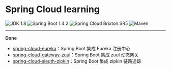 Spring Cloud learning
=========================

![JDK 1.8](https://img.shields.io/badge/JDK-1.8-brightgreen.svg)
![Spring Boot 1.4.2](https://img.shields.io/badge/Spring%20Boot-1.4-brightgreen.svg)
![Spring Cloud Brixton.SR5](https://img.shields.io/badge/Spring%20Cloud-Brixton.SR5-brightgreen.svg)
![Maven](https://img.shields.io/badge/Maven-3.5.4-yellowgreen.svg)

---

**Done**

- [spring-cloud-eureka](https://github.com/NaraLuwan/spring-cloud-learning/tree/master/spring-cloud-eureka-server)：Spring Boot 集成 Eureka 注册中心
- [spring-cloud-gateway-zuul](https://github.com/NaraLuwan/spring-cloud-learning/tree/master/spring-cloud-gateway-zuul)：Spring Boot 集成 zuul 动态网关
- [spring-cloud-sleuth-zipkin](https://github.com/NaraLuwan/spring-cloud-learning/tree/master/spring-cloud-sleuth-zipkin)：Spring Boot 集成 zipkin 链路追踪
